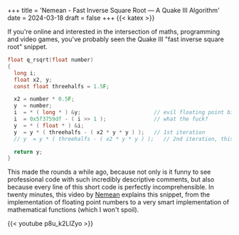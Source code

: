 +++
title = 'Nemean - Fast Inverse Square Root — A Quake III Algorithm'
date = 2024-03-18
draft = false
+++
{{< katex >}}

If you're online and interested in the intersection of maths, programming and video games, you've probably seen the Quake III "fast inverse square root" snippet.

```c
float q_rsqrt(float number)
{
  long i;
  float x2, y;
  const float threehalfs = 1.5F;

  x2 = number * 0.5F;
  y  = number;
  i  = * ( long * ) &y;                       // evil floating point bit level hacking
  i  = 0x5f3759df - ( i >> 1 );               // what the fuck?
  y  = * ( float * ) &i;
  y  = y * ( threehalfs - ( x2 * y * y ) );   // 1st iteration
  // y  = y * ( threehalfs - ( x2 * y * y ) );   // 2nd iteration, this can be removed

  return y;
}
```

This made the rounds a while ago, because not only is it funny to see professional code with such incredibly descriptive comments, but also because every line of this short code is perfectly incomprehensible. In twenty minutes, this video by [Nemean](https://www.youtube.com/@Nemean) explains this snippet, from the implementation of floating point numbers to a very smart implementation of mathematical functions (which I won't spoil).

{{< youtube p8u_k2LIZyo >}}
